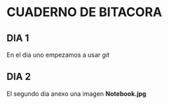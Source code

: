 # CUADERNO DE BITACORA
## DIA 1
En el dia uno empezamos a usar *git*

## DIA 2
El segundo dia anexo una imagen **Notebook.jpg**